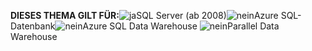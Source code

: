 <Token>**DIESES THEMA GILT FÜR:**![ja](../includes/media/yes.png)SQL Server (ab 2008)![nein](../includes/media/no.png)Azure SQL-Datenbank![nein](../includes/media/no.png)Azure SQL Data Warehouse ![nein](../includes/media/no.png)Parallel Data Warehouse </Token>